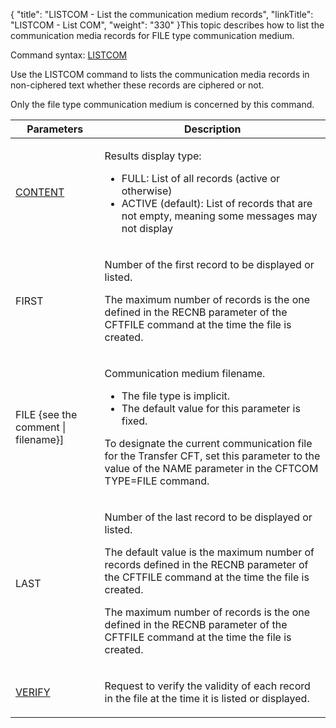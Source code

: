 {
    "title": "LISTCOM - List the communication medium records",
    "linkTitle": "LISTCOM - List COM",
    "weight": "330"
}This topic describes how to list the communication media records for
FILE type communication medium.

Command syntax: [LISTCOM](../../../command_summary#LISTCOM)

Use the LISTCOM command to lists the communication media
records in non-ciphered text whether these records are ciphered or not.

Only
the file type communication medium is concerned by this command.

<table>
         
         
         
   
   <thead>
      <tr>
<th class="TableStyle-SynchTableStyle_interop-HeadE-Column1-Header1">Parameters         </th>
<th class="TableStyle-SynchTableStyle_interop-HeadD-Column1-Header1">Description         </th>
      </tr>
   </thead>
   <tbody>
      <tr>
         <td><p><a href="../../../command_summary/parameter_intro/content">CONTENT</a> </p>         </td>
         <td><p>Results display type:</p>
<ul>
<li>FULL: List of all records (active or
otherwise)</li>
<li>ACTIVE (default): List of records that are not empty, meaning some messages may not display</li>
</ul>         </td>
      </tr>
      <tr>
         <td><p>FIRST</p>         </td>
         <td><p>Number of the first record to be displayed or listed.</p>
<p>The maximum number of records is the one defined in the
RECNB parameter of the CFTFILE command at the time the file is created.</p>         </td>
      </tr>
      <tr>
         <td><p>FILE {see
the comment | filename}]</p>         </td>
         <td><p>Communication medium filename.</p>
<ul>
<li>The file type is implicit.</li>
<li>The default value for this parameter is fixed.</li>
</ul>
<p>To designate the current communication file for the Transfer CFT,
set this parameter to the value of the NAME parameter in the CFTCOM TYPE=FILE
command.</p>         </td>
      </tr>
      <tr>
         <td><p>LAST </p>         </td>
         <td><p>Number of the last record to be displayed or listed.</p>
<p>The default value is the maximum number of records defined
in the RECNB parameter of the CFTFILE command at the time the file is
created.</p>
<p>The maximum number of records is the one defined in the
RECNB parameter of the CFTFILE command at the time the file is created.</p>         </td>
      </tr>
      <tr>
         <td><p><a href="../../../command_summary/parameter_intro/verify">VERIFY</a></p>         </td>
         <td><p>Request to verify the validity of each record in the file
at the time it is listed or displayed.</p>         </td>
      </tr>
   </tbody>
</table>
